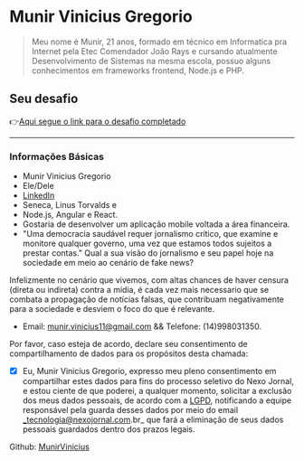# Munir Vinicius Gregorio

> Meu nome é Munir, 21 anos, formado em técnico em Informatica pra Internet pela Etec Comendador João Rays e cursando atualmente Desenvolvimento de Sistemas na mesma escola, possuo alguns conhecimentos em frameworks frontend, Node.js e PHP.

## Seu desafio

👉[Aqui segue o link para o desafio completado](https://github.com/MunirVinicius/Movies-App)


----

### Informações Básicas

- Munir Vinicius Gregorio
- Ele/Dele
- [LinkedIn](https://www.linkedin.com/in/munirvinicius/)
- Seneca, Linus Torvalds e 
- Node.js, Angular e React.
- Gostaria de desenvolver um aplicação mobile voltada a área financeira. 
- "Uma democracia saudável requer jornalismo crítico, que examine e monitore qualquer governo, uma vez que estamos todos sujeitos a prestar contas." Qual a sua visão do jornalismo e seu papel hoje na sociedade em meio ao cenário de fake news? 
 
 Infelizmente no cenário que vivemos, com altas chances de haver censura (direta ou indireta) contra a midia, é cada vez mais necessario que se combata a propagação de notícias falsas, que contribuam negativamente para a sociedade e desviem o foco do que é relevante.
- Email: munir.vinicius11@gmail.com && Telefone: (14)998031350.

Por favor, caso esteja de acordo, declare seu consentimento de compartilhamento de dados para os propósitos desta chamada:

- [X] Eu, Munir Vinicius Gregorio, expresso meu pleno consentimento em compartilhar estes dados para fins do processo seletivo do Nexo Jornal, e estou ciente de que poderei, a qualquer momento, solicitar a exclusão dos meus dados pessoais, de acordo com a [LGPD](http://www.planalto.gov.br/ccivil_03/_ato2015-2018/2018/lei/l13709.htm), notificando a equipe responsável pela guarda desses dados por meio do email _tecnologia@nexojornal.com.br_ que fará a eliminação de seus dados pessoais guardados dentro dos prazos legais.

Github: [MunirVinicius](https://github.com/MunirVinicius)
